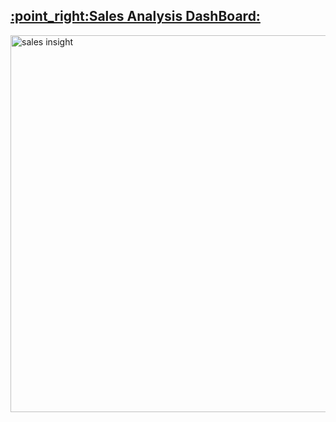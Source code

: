 <h2><a  href="https://app.powerbi.com/groups/f2a720ab-ece6-4f15-bf6b-c892d9d72852/reports/9b961732-8d51-46f1-8d44-cd0c875caa7e/ReportSection?redirectedFromSignup=1">	:point_right:Sales Analysis DashBoard:</a></h2>
<img width="603" alt="sales insight" src="https://user-images.githubusercontent.com/98146902/209581133-029034ec-b55a-493f-a075-cab39e11790e.PNG">

